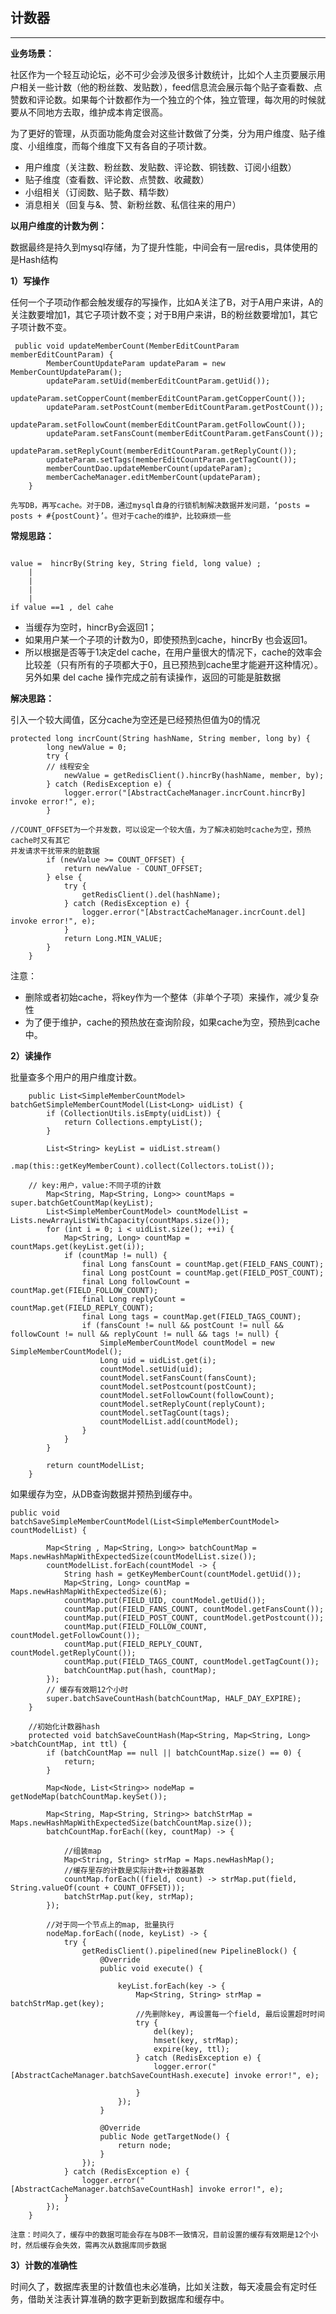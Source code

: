 ## 计数器

---


**业务场景：**

社区作为一个轻互动论坛，必不可少会涉及很多计数统计，比如个人主页要展示用户相关一些计数（他的粉丝数、发贴数），feed信息流会展示每个贴子查看数、点赞数和评论数。如果每个计数都作为一个独立的个体，独立管理，每次用的时候就要从不同地方去取，维护成本肯定很高。

为了更好的管理，从页面功能角度会对这些计数做了分类，分为用户维度、贴子维度、小组维度，而每个维度下又有各自的子项计数。

* 用户维度（关注数、粉丝数、发贴数、评论数、铜钱数、订阅小组数）
* 贴子维度（查看数、评论数、点赞数、收藏数）
* 小组相关（订阅数、贴子数、精华数）
* 消息相关（回复与&、赞、新粉丝数、私信往来的用户）


**以用户维度的计数为例：**

数据最终是持久到mysql存储，为了提升性能，中间会有一层redis，具体使用的是Hash结构

**1）写操作**

任何一个子项动作都会触发缓存的写操作，比如A关注了B，对于A用户来讲，A的关注数要增加1，其它子项计数不变；对于B用户来讲，B的粉丝数要增加1，其它子项计数不变。


```
 public void updateMemberCount(MemberEditCountParam memberEditCountParam) {
        MemberCountUpdateParam updateParam = new MemberCountUpdateParam();
        updateParam.setUid(memberEditCountParam.getUid());
        updateParam.setCopperCount(memberEditCountParam.getCopperCount());
        updateParam.setPostCount(memberEditCountParam.getPostCount());
        updateParam.setFollowCount(memberEditCountParam.getFollowCount());
        updateParam.setFansCount(memberEditCountParam.getFansCount());
        updateParam.setReplyCount(memberEditCountParam.getReplyCount());
        updateParam.setTags(memberEditCountParam.getTagCount());
        memberCountDao.updateMemberCount(updateParam);
        memberCacheManager.editMemberCount(updateParam);
    }
 ```

`先写DB，再写cache。对于DB，通过mysql自身的行锁机制解决数据并发问题，‘posts = posts + #{postCount}’。但对于cache的维护，比较麻烦一些`

**常规思路：**

```

value =  hincrBy(String key, String field, long value) ;
   	|
	|
	|
	|
if value ==1 , del cahe

```

* 当缓存为空时，hincrBy会返回1；
* 如果用户某一个子项的计数为0，即使预热到cache，hincrBy 也会返回1。
* 所以根据是否等于1决定del cache，在用户量很大的情况下，cache的效率会比较差（只有所有的子项都大于0，且已预热到cache里才能避开这种情况）。另外如果 del cache 操作完成之前有读操作，返回的可能是脏数据

**解决思路：**

引入一个较大阈值，区分cache为空还是已经预热但值为0的情况

```
protected long incrCount(String hashName, String member, long by) {
        long newValue = 0;
        try {
        // 线程安全
            newValue = getRedisClient().hincrBy(hashName, member, by);
        } catch (RedisException e) {
            logger.error("[AbstractCacheManager.incrCount.hincrBy] invoke error!", e);
        }

//COUNT_OFFSET为一个并发数，可以设定一个较大值，为了解决初始时cache为空，预热cache时又有其它
并发请求干扰带来的脏数据
        if (newValue >= COUNT_OFFSET) {
            return newValue - COUNT_OFFSET;
        } else {
            try {
                getRedisClient().del(hashName);
            } catch (RedisException e) {
                logger.error("[AbstractCacheManager.incrCount.del] invoke error!", e);
            }
            return Long.MIN_VALUE;
        }
    }

```

注意：

* 删除或者初始cache，将key作为一个整体（非单个子项）来操作，减少复杂性
* 为了便于维护，cache的预热放在查询阶段，如果cache为空，预热到cache中。



**2）读操作**

批量查多个用户的用户维度计数。

```
    public List<SimpleMemberCountModel> batchGetSimpleMemberCountModel(List<Long> uidList) {
        if (CollectionUtils.isEmpty(uidList)) {
            return Collections.emptyList();
        }

        List<String> keyList = uidList.stream()
                .map(this::getKeyMemberCount).collect(Collectors.toList());

	// key:用户，value:不同子项的计数
        Map<String, Map<String, Long>> countMaps = super.batchGetCountMap(keyList);
        List<SimpleMemberCountModel> countModelList = Lists.newArrayListWithCapacity(countMaps.size());
        for (int i = 0; i < uidList.size(); ++i) {
            Map<String, Long> countMap = countMaps.get(keyList.get(i));
            if (countMap != null) {
                final Long fansCount = countMap.get(FIELD_FANS_COUNT);
                final Long postCount = countMap.get(FIELD_POST_COUNT);
                final Long followCount = countMap.get(FIELD_FOLLOW_COUNT);
                final Long replyCount = countMap.get(FIELD_REPLY_COUNT);
                final Long tags = countMap.get(FIELD_TAGS_COUNT);
                if (fansCount != null && postCount != null && followCount != null && replyCount != null && tags != null) {
                    SimpleMemberCountModel countModel = new SimpleMemberCountModel();
                    Long uid = uidList.get(i);
                    countModel.setUid(uid);
                    countModel.setFansCount(fansCount);
                    countModel.setPostcount(postCount);
                    countModel.setFollowCount(followCount);
                    countModel.setReplyCount(replyCount);
                    countModel.setTagCount(tags);
                    countModelList.add(countModel);
                }
            }
        }

        return countModelList;
    }
```

如果缓存为空，从DB查询数据并预热到缓存中。

```
public void batchSaveSimpleMemberCountModel(List<SimpleMemberCountModel> countModelList) {

        Map<String , Map<String, Long>> batchCountMap = Maps.newHashMapWithExpectedSize(countModelList.size());
        countModelList.forEach(countModel -> {
            String hash = getKeyMemberCount(countModel.getUid());
            Map<String, Long> countMap = Maps.newHashMapWithExpectedSize(6);
            countMap.put(FIELD_UID, countModel.getUid());
            countMap.put(FIELD_FANS_COUNT, countModel.getFansCount());
            countMap.put(FIELD_POST_COUNT, countModel.getPostcount());
            countMap.put(FIELD_FOLLOW_COUNT, countModel.getFollowCount());
            countMap.put(FIELD_REPLY_COUNT, countModel.getReplyCount());
            countMap.put(FIELD_TAGS_COUNT, countModel.getTagCount());
            batchCountMap.put(hash, countMap);
        });
        // 缓存有效期12个小时
        super.batchSaveCountHash(batchCountMap, HALF_DAY_EXPIRE);
    }
```

```
    //初始化计数器hash
    protected void batchSaveCountHash(Map<String, Map<String, Long> >batchCountMap, int ttl) {
        if (batchCountMap == null || batchCountMap.size() == 0) {
            return;
        }

        Map<Node, List<String>> nodeMap = getNodeMap(batchCountMap.keySet());

        Map<String, Map<String, String>> batchStrMap = Maps.newHashMapWithExpectedSize(batchCountMap.size());
        batchCountMap.forEach((key, countMap) -> {

            //组装map
            Map<String, String> strMap = Maps.newHashMap();
            //缓存里存的计数是实际计数+计数器基数
            countMap.forEach((field, count) -> strMap.put(field, String.valueOf(count + COUNT_OFFSET)));
            batchStrMap.put(key, strMap);
        });

        //对于同一个节点上的map, 批量执行
        nodeMap.forEach((node, keyList) -> {
            try {
                getRedisClient().pipelined(new PipelineBlock() {
                    @Override
                    public void execute() {

                        keyList.forEach(key -> {
                            Map<String, String> strMap = batchStrMap.get(key);
                            //先删除key, 再设置每一个field, 最后设置超时时间
                            try {
                                del(key);
                                hmset(key, strMap);
                                expire(key, ttl);
                            } catch (RedisException e) {
                                logger.error("[AbstractCacheManager.batchSaveCountHash.execute] invoke error!", e);

                            }
                        });
                    }

                    @Override
                    public Node getTargetNode() {
                        return node;
                    }
                });
            } catch (RedisException e) {
                logger.error("[AbstractCacheManager.batchSaveCountHash] invoke error!", e);
            }
        });
    }
```

`注意：时间久了，缓存中的数据可能会存在与DB不一致情况，目前设置的缓存有效期是12个小时，然后缓存会失效，需再次从数据库同步数据`

**3）计数的准确性**

时间久了，数据库表里的计数值也未必准确，比如关注数，每天凌晨会有定时任务，借助关注表计算准确的数字更新到数据库和缓存中。


















































